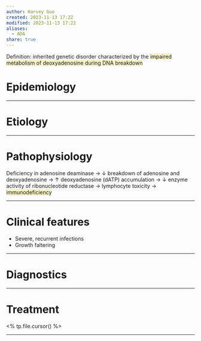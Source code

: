 ```yaml
---
author: Harvey Guo
created: 2023-11-13 17:22
modified: 2023-11-13 17:22
aliases:
  - ADA
share: true
---
```


Definition: inherited genetic disorder characterized by the <span style="background:rgba(240, 200, 0, 0.2)">impaired metabolism of deoxyadenosine during DNA breakdown</span>
# Epidemiology


---
# Etiology


---
# Pathophysiology
Deficiency in adenosine deaminase → ↓ breakdown of adenosine and deoxyadenosine → ↑ deoxyadenosine (dATP) accumulation → ↓ enzyme activity of ribonucleotide reductase → lymphocyte toxicity → <span style="background:rgba(240, 200, 0, 0.2)">immunodeficiency</span>

---
# Clinical features
- Severe, recurrent infections
- Growth faltering

---
# Diagnostics


---
# Treatment
<% tp.file.cursor() %>

---
